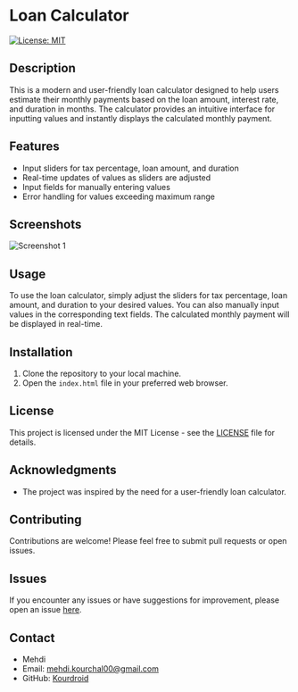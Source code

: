 # Loan Calculator

[![License: MIT](https://img.shields.io/badge/License-MIT-yellow.svg)](https://opensource.org/licenses/MIT)

## Description

This is a modern and user-friendly loan calculator designed to help users estimate their monthly payments based on the loan amount, interest rate, and duration in months. The calculator provides an intuitive interface for inputting values and instantly displays the calculated monthly payment.

## Features

- Input sliders for tax percentage, loan amount, and duration
- Real-time updates of values as sliders are adjusted
- Input fields for manually entering values
- Error handling for values exceeding maximum range

## Screenshots

![Screenshot 1]("Sc\Screen_Shot.png")

## Usage

To use the loan calculator, simply adjust the sliders for tax percentage, loan amount, and duration to your desired values. You can also manually input values in the corresponding text fields. The calculated monthly payment will be displayed in real-time.

## Installation

1. Clone the repository to your local machine.
2. Open the `index.html` file in your preferred web browser.

## License

This project is licensed under the MIT License - see the [LICENSE](LICENSE) file for details.

## Acknowledgments

- The project was inspired by the need for a user-friendly loan calculator.

## Contributing

Contributions are welcome! Please feel free to submit pull requests or open issues.

## Issues

If you encounter any issues or have suggestions for improvement, please open an issue [here](https://github.com/yourproject/issues).

## Contact

- Mehdi
- Email: mehdi.kourchal00@gmail.com
- GitHub: [Kourdroid](https://github.com/kourdroid)

